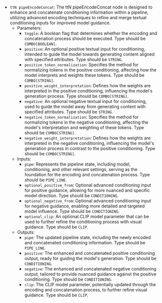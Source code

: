- `ttN pipeEncodeConcat`: The ttN pipeEncodeConcat node is designed to enhance and concatenate conditioning information within a pipeline, utilizing advanced encoding techniques to refine and merge textual conditioning inputs for improved model guidance.
    - Parameters:
        - `toggle`: A boolean flag that determines whether the encoding and concatenation process should be executed. Type should be `COMBO[BOOLEAN]`.
        - `positive`: An optional positive textual input for conditioning, intended to guide the model towards generating content aligned with specified attributes. Type should be `STRING`.
        - `positive_token_normalization`: Specifies the method for normalizing tokens in the positive conditioning, affecting how the model interprets and weights these tokens. Type should be `COMBO[STRING]`.
        - `positive_weight_interpretation`: Defines how the weights are interpreted in the positive conditioning, influencing the model's generation process. Type should be `COMBO[STRING]`.
        - `negative`: An optional negative textual input for conditioning, used to guide the model away from generating content with specified attributes. Type should be `STRING`.
        - `negative_token_normalization`: Specifies the method for normalizing tokens in the negative conditioning, affecting the model's interpretation and weighting of these tokens. Type should be `COMBO[STRING]`.
        - `negative_weight_interpretation`: Defines how the weights are interpreted in the negative conditioning, influencing the model's generation process in contrast to the positive conditioning. Type should be `COMBO[STRING]`.
    - Inputs:
        - `pipe`: Represents the pipeline state, including model, conditioning, and other relevant settings, serving as the foundation for the encoding and concatenation process. Type should be `PIPE_LINE`.
        - `optional_positive_from`: Optional advanced conditioning input for positive guidance, allowing for more nuanced and specific model direction. Type should be `CONDITIONING`.
        - `optional_negative_from`: Optional advanced conditioning input for negative guidance, enabling more detailed and targeted model influence. Type should be `CONDITIONING`.
        - `optional_clip`: An optional CLIP model parameter that can be used to further refine the conditioning process with visual guidance. Type should be `CLIP`.
    - Outputs:
        - `pipe`: The updated pipeline state, including the newly encoded and concatenated conditioning information. Type should be `PIPE_LINE`.
        - `positive`: The enhanced and concatenated positive conditioning output, ready for guiding the model's generation. Type should be `CONDITIONING`.
        - `negative`: The enhanced and concatenated negative conditioning output, tailored to provide nuanced guidance against the positive conditioning. Type should be `CONDITIONING`.
        - `clip`: The CLIP model parameter, potentially updated through the encoding and concatenation process, to further refine visual guidance. Type should be `CLIP`.
